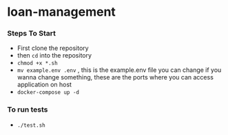 # loan-management
### Steps To Start
- First clone the repository
- then `cd` into the repository
- `chmod +x *.sh`
- `mv example.env .env` , this is the example.env file you can change if you wanna change something, these are the ports where you can access application on host
- `docker-compose up -d`
### To run tests
- `./test.sh`
